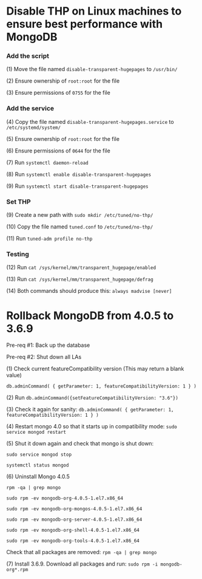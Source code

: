 # Disable THP on Linux machines to ensure best performance with MongoDB

### Add the script ###

(1) Move the file named `disable-transparent-hugepages` to `/usr/bin/`

(2) Ensure ownership of `root:root` for the file

(3) Ensure permissions of `0755` for the file

### Add the service ###

(4) Copy the file named `disable-transparent-hugepages.service` to `/etc/systemd/system/`

(5) Ensure ownership of `root:root` for the file

(6) Ensure permissions of `0644` for the file

(7) Run `systemctl daemon-reload`

(8) Run `systemctl enable disable-transparent-hugepages`

(9) Run `systemctl start disable-transparent-hugepages`

### Set THP ###

(9) Create a new path with `sudo mkdir /etc/tuned/no-thp/`

(10) Copy the file named `tuned.conf` to `/etc/tuned/no-thp/`

(11) Run `tuned-adm profile no-thp`

### Testing ###

(12) Run `cat /sys/kernel/mm/transparent_hugepage/enabled`

(13) Run `cat /sys/kernel/mm/transparent_hugepage/defrag`

(14) Both commands should produce this: `always madvise [never]`

# Rollback MongoDB from 4.0.5 to 3.6.9

Pre-req #1: Back up the database

Pre-req #2: Shut down all LAs

(1) Check current featureCompatibility version (This may return a blank value)

`db.adminCommand( { getParameter: 1, featureCompatibilityVersion: 1 } )`

(2) Run `db.adminCommand({setFeatureCompatibilityVersion: "3.6"})`

(3) Check it again for sanity: `db.adminCommand( { getParameter: 1, featureCompatibilityVersion: 1 } )`

(4) Restart mongo 4.0 so that it starts up in compatibility mode: `sudo service mongod restart`

(5) Shut it down again and check that mongo is shut down: 

`sudo service mongod stop`

`systemctl status mongod`

(6) Uninstall Mongo 4.0.5

`rpm -qa | grep mongo`

`sudo rpm -ev mongodb-org-4.0.5-1.el7.x86_64`

`sudo rpm -ev mongodb-org-mongos-4.0.5-1.el7.x86_64`

`sudo rpm -ev mongodb-org-server-4.0.5-1.el7.x86_64`

`sudo rpm -ev mongodb-org-shell-4.0.5-1.el7.x86_64`

`sudo rpm -ev mongodb-org-tools-4.0.5-1.el7.x86_64`

Check that all packages are removed: `rpm -qa | grep mongo`

(7) Install 3.6.9. Download all packages and run: `sudo rpm -i mongodb-org*.rpm`

